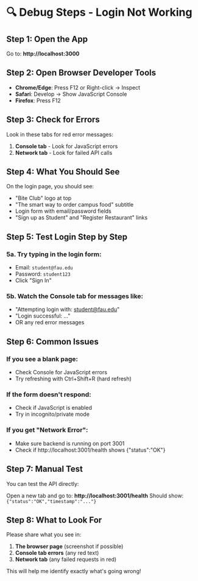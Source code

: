 # 🔍 Debug Steps - Login Not Working

## Step 1: Open the App
Go to: **http://localhost:3000**

## Step 2: Open Browser Developer Tools
- **Chrome/Edge**: Press F12 or Right-click → Inspect
- **Safari**: Develop → Show JavaScript Console
- **Firefox**: Press F12

## Step 3: Check for Errors
Look in these tabs for red error messages:
1. **Console tab** - Look for JavaScript errors
2. **Network tab** - Look for failed API calls

## Step 4: What You Should See
On the login page, you should see:
- "Bite Club" logo at top
- "The smart way to order campus food" subtitle
- Login form with email/password fields
- "Sign up as Student" and "Register Restaurant" links

## Step 5: Test Login Step by Step

### 5a. Try typing in the login form:
- Email: `student@fau.edu`
- Password: `student123`
- Click "Sign In"

### 5b. Watch the Console tab for messages like:
- "Attempting login with: student@fau.edu"
- "Login successful: ..."
- OR any red error messages

## Step 6: Common Issues

### If you see a blank page:
- Check Console for JavaScript errors
- Try refreshing with Ctrl+Shift+R (hard refresh)

### If the form doesn't respond:
- Check if JavaScript is enabled
- Try in incognito/private mode

### If you get "Network Error":
- Make sure backend is running on port 3001
- Check if http://localhost:3001/health shows {"status":"OK"}

## Step 7: Manual Test
You can test the API directly:

Open a new tab and go to: **http://localhost:3001/health**
Should show: `{"status":"OK","timestamp":"..."}`

## Step 8: What to Look For
Please share what you see in:
1. **The browser page** (screenshot if possible)
2. **Console tab errors** (any red text)
3. **Network tab** (any failed requests in red)

This will help me identify exactly what's going wrong!